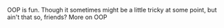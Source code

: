 OOP is fun. Though it sometimes might be a little tricky at some point, but ain't that so, friends?
More on OOP
